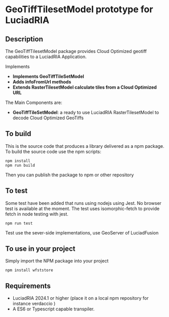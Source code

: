 # GeoTiffTilesetModel prototype for LuciadRIA 

## Description
The GeoTiffTilesetModel package provides Cloud Optimized geotiff  capabilities to a LuciadRIA Application.

Implements
* __Implements GeoTiffTileSetModel__
* __Adds infoFromUrl methods__ 
* __Extends RasterTilesetModel calculate tiles from a Cloud Optimized URL__

The Main Components are:

* __GeoTiffTileSetModel__: a ready to use LuciadRIA RasterTilesetModel to decode Cloud Optimized  GeoTiffs


## To build
This is the source code that produces a library delivered as a npm package. 
To build the source code use the npm scripts:
```
npm install
npm run build
```
Then you can publish the package to npm or other repository

## To test
Some test have been added that runs using nodejs using Jest. No browser test is available at the moment.
The test uses isomorphic-fetch to provide fetch in node testing with jest.
```
npm run test
```
Test use the sever-side implementations, use GeoServer of LuciadFusion 


## To use in your project

Simply import the NPM package into your project

```
npm install wfststore
``` 


## Requirements
* LuciadRIA 2024.1 or higher (place it on a local npm repository for instance verdaccio )
* A ES6 or Typescript capable transpiler. 
